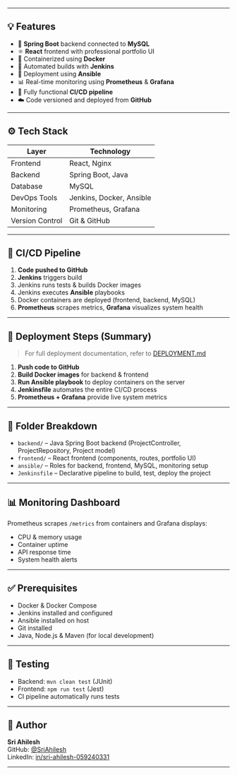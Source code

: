 
---

## 💡 Features

- 🔧 **Spring Boot** backend connected to **MySQL**
- ⚛️ **React** frontend with professional portfolio UI
- 🐳 Containerized using **Docker**
- 🤖 Automated builds with **Jenkins**
- 🚀 Deployment using **Ansible**
- 📊 Real-time monitoring using **Prometheus** & **Grafana**
- 🔁 Fully functional **CI/CD pipeline**
- ☁️ Code versioned and deployed from **GitHub**

---

## ⚙️ Tech Stack

| Layer           | Technology                |
|----------------|---------------------------|
| Frontend       | React, Nginx              |
| Backend        | Spring Boot, Java         |
| Database       | MySQL                     |
| DevOps Tools   | Jenkins, Docker, Ansible  |
| Monitoring     | Prometheus, Grafana       |
| Version Control| Git & GitHub              |

---

## 🔁 CI/CD Pipeline

1. **Code pushed to GitHub**
2. **Jenkins** triggers build
3. Jenkins runs tests & builds Docker images
4. Jenkins executes **Ansible** playbooks
5. Docker containers are deployed (frontend, backend, MySQL)
6. **Prometheus** scrapes metrics, **Grafana** visualizes system health

---

## 🚀 Deployment Steps (Summary)

> For full deployment documentation, refer to [DEPLOYMENT.md](./DEPLOYMENT.md)

1. **Push code to GitHub**
2. **Build Docker images** for backend & frontend
3. **Run Ansible playbook** to deploy containers on the server
4. **Jenkinsfile** automates the entire CI/CD process
5. **Prometheus + Grafana** provide live system metrics

---

## 📁 Folder Breakdown

- `backend/` – Java Spring Boot backend (ProjectController, ProjectRepository, Project model)
- `frontend/` – React frontend (components, routes, portfolio UI)
- `ansible/` – Roles for backend, frontend, MySQL, monitoring setup
- `Jenkinsfile` – Declarative pipeline to build, test, deploy the project

---

## 📊 Monitoring Dashboard

Prometheus scrapes `/metrics` from containers and Grafana displays:

- CPU & memory usage
- Container uptime
- API response time
- System health alerts

---

## ✅ Prerequisites

- Docker & Docker Compose
- Jenkins installed and configured
- Ansible installed on host
- Git installed
- Java, Node.js & Maven (for local development)

---

## 🧪 Testing

- Backend: `mvn clean test` (JUnit)
- Frontend: `npm run test` (Jest)
- CI pipeline automatically runs tests

---


## 🙌 Author

**Sri Ahilesh**  
GitHub: [@SriAhilesh](https://github.com/SriAhilesh)  
LinkedIn: [in/sri-ahilesh-059240331](https://linkedin.com/in/sri-ahilesh-059240331)

---
